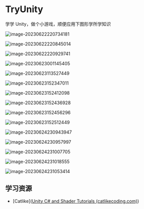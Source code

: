 # TryUnity

学学 Unity，做个小游戏，顺便应用下图形学所学知识

![image-20230622220734181](./image/image-20230622220734181.png)

![image-20230622220845014](./image/image-20230622220845014.png)

![image-20230622220929741](./image/image-20230622220929741.png)



![image-20230623001145405](./image/image-20230623001145405.png)

![image-20230623113527449](./image/image-20230623113527449.png)

![image-20230623152347011](./image/image-20230623152347011.png)

![image-20230623152412098](./image/image-20230623152412098.png)

![image-20230623152436928](./image/image-20230623152436928.png)

![image-20230623152456296](./image/image-20230623152456296.png)

![image-20230623152512449](./image/image-20230623152512449.png)

![image-20230624230943947](./image/image-20230624230943947.png)

![image-20230624230957997](./image/image-20230624230957997.png)

![image-20230624231007705](./image/image-20230624231007705.png)

![image-20230624231018555](./image/image-20230624231018555.png)

![image-20230624231053414](./image/image-20230624231053414.png)

## 学习资源

- [Catlike]([Unity C# and Shader Tutorials (catlikecoding.com)](https://catlikecoding.com/unity/tutorials/))
